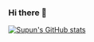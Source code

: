 ### Hi there 👋

[![Supun's GitHub stats](https://github-readme-stats.vercel.app/api?username=supunlakmal)](https://github.com/supunlakmal/github-readme-stats)


<!--
**supunlakmal/supunlakmal** is a ✨ _special_ ✨ repository because its `README.md` (this file) appears on your GitHub profile.

Here are some ideas to get you started:

- 🔭 I’m currently working on ...
- 🌱 I’m currently learning ...
- 👯 I’m looking to collaborate on ...
- 🤔 I’m looking for help with ...
- 💬 Ask me about ...
- 📫 How to reach me: ...
- 😄 Pronouns: ...
- ⚡ Fun fact: ...
-->
